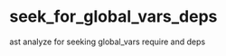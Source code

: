 seek_for_global_vars_deps
=========================

ast analyze for seeking global_vars require and deps
